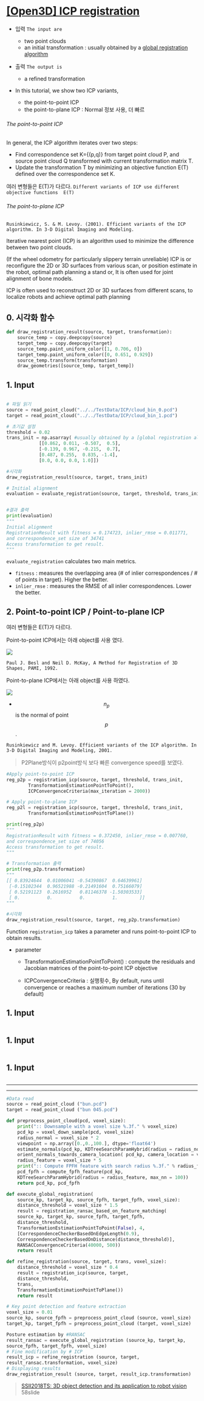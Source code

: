 # [[Open3D] ICP registration](http://www.open3d.org/docs/tutorial/Basic/icp_registration.html)


- 입력 `The input are `
    - two point clouds 
    - an initial transformation : usually obtained by a [global registration algorithm](http://www.open3d.org/docs/tutorial/Advanced/global_registration.html#global-registration)
- 출력 `The output is `
    - a refined transformation 

        
- In this tutorial, we show two ICP variants, 
    - the point-to-point ICP 
    - the point-to-plane ICP : Normal 정보 사용, 더 빠르

###### The point-to-point ICP 

In general, the ICP algorithm iterates over two steps:
- Find correspondence set K={(p,q)} from target point cloud P, and source point cloud Q transformed with current transformation matrix T.
- Update the transformation T by minimizing an objective function E(T) defined over the correspondence set K.

여러 변형들은 E(T)가 다르다. `Different variants of ICP use different objective functions  E(T)`


###### The point-to-plane ICP


  
```
Rusinkiewicz, S. & M. Levoy. (2001). Efficient variants of the ICP algorithm. In 3-D Digital Imaging and Modeling.
```
Iterative nearest point (ICP) is an algorithm used to minimize the difference between two point clouds.

(If the wheel odometry for particularly slippery terrain unreliable) ICP is or reconfigure the 2D or 3D surfaces from various scan, or position estimate in the robot, optimal path planning a stand or, It is often used for joint alignment of bone models.

ICP is often used to reconstruct 2D or 3D surfaces from different scans, to localize robots and achieve optimal path planning


## 0. 시각화 함수 

```python
def draw_registration_result(source, target, transformation):
    source_temp = copy.deepcopy(source)
    target_temp = copy.deepcopy(target)
    source_temp.paint_uniform_color([1, 0.706, 0])
    target_temp.paint_uniform_color([0, 0.651, 0.929])
    source_temp.transform(transformation)
    draw_geometries([source_temp, target_temp])
```


## 1. Input 

```python 

# 파일 읽기
source = read_point_cloud("../../TestData/ICP/cloud_bin_0.pcd")
target = read_point_cloud("../../TestData/ICP/cloud_bin_1.pcd")

# 초기값 설정 
threshold = 0.02
trans_init = np.asarray( #usually obtained by a [global registration algorithm]
            [[0.862, 0.011, -0.507,  0.5],
            [-0.139, 0.967, -0.215,  0.7],
            [0.487, 0.255,  0.835, -1.4],
            [0.0, 0.0, 0.0, 1.0]])

#시각화 
draw_registration_result(source, target, trans_init)

# Initial alignment
evaluation = evaluate_registration(source, target, threshold, trans_init)


#결과 출력 
print(evaluation)
"""
Initial alignment
RegistrationResult with fitness = 0.174723, inlier_rmse = 0.011771,
and correspondence_set size of 34741
Access transformation to get result.
"""
```

`evaluate_registration` calculates two main metrics. 
- `fitness` : measures the overlapping area (# of inlier correspondences / # of points in target). Higher the better. 
- `inlier_rmse` : measures the RMSE of all inlier correspondences. Lower the better.


## 2. Point-to-point ICP / Point-to-plane ICP

여러 변형들은 E(T)가 다르다.
 
Point-to-point ICP에서는 아래 object를 사용 였다. 

![](https://i.imgur.com/QGKX26b.png)

```
Paul J. Besl and Neil D. McKay, A Method for Registration of 3D Shapes, PAMI, 1992.
```

Point-to-plane ICP에서는 아래 object를 사용 하였다. 

![](https://i.imgur.com/LwRWt4P.png)
- $$n_p$$ is the normal of point $$p$$.
```
Rusinkiewicz and M. Levoy. Efficient variants of the ICP algorithm. In 3-D Digital Imaging and Modeling, 2001.
```

> P2Plane방식이 p2point방식 보다 빠른 convergence speed를 보였다. 


```python 
#Apply point-to-point ICP
reg_p2p = registration_icp(source, target, threshold, trans_init,
        TransformationEstimationPointToPoint(),
        ICPConvergenceCriteria(max_iteration = 2000))

# Apply point-to-plane ICP 
reg_p2l = registration_icp(source, target, threshold, trans_init,
        TransformationEstimationPointToPlane())

print(reg_p2p)
"""
RegistrationResult with fitness = 0.372450, inlier_rmse = 0.007760,
and correspondence_set size of 74056
Access transformation to get result.
"""

# Transformation 출력 
print(reg_p2p.transformation)
"""
[[ 0.83924644  0.01006041 -0.54390867  0.64639961]
 [-0.15102344  0.96521988 -0.21491604  0.75166079]
 [ 0.52191123  0.2616952   0.81146378 -1.50303533]
 [ 0.          0.          0.          1.        ]]
"""

#시각화 
draw_registration_result(source, target, reg_p2p.transformation)
```


Function `registration_icp` takes a parameter and runs point-to-point ICP to obtain results.
- parameter 
    - TransformationEstimationPointToPoint() : compute the residuals and Jacobian matrices of the point-to-point ICP objective

    - ICPConvergenceCriteria : 실행횟수, By default, runs until convergence or reaches a maximum number of iterations (30 by default)



## 1. Input 

```python 


```





## 1. Input 

```python 


```





## 1. Input 

```python 


```






---

---

```python
#Data read
source = read_point_cloud ("bun.pcd")
target = read_point_cloud ("bun 045.pcd")

def preprocess_point_cloud(pcd, voxel_size):
    print(":: Downsample with a voxel size %.3f." % voxel_size)
    pcd_kp = voxel_down_sample(pcd, voxel_size)
    radius_normal = voxel_size * 2
    viewpoint = np.array([0.,0.,100.], dtype='float64')
    estimate_normals(pcd_kp, KDTreeSearchParamHybrid(radius = radius_normal, max_nn = 30))
    orient_normals_towards_camera_location( pcd_kp, camera_location = viewpoint )
    radius_feature = voxel_size * 5
    print(":: Compute FPFH feature with search radius %.3f." % radius_feature)
    pcd_fpfh = compute_fpfh_feature(pcd_kp,
    KDTreeSearchParamHybrid(radius = radius_feature, max_nn = 100))
    return pcd_kp, pcd_fpfh

def execute_global_registration(
    source_kp, target_kp, source_fpfh, target_fpfh, voxel_size):
    distance_threshold = voxel_size * 1.5
    result = registration_ransac_based_on_feature_matching(
    source_kp, target_kp, source_fpfh, target_fpfh,
    distance_threshold,
    TransformationEstimationPointToPoint(False), 4,
    [CorrespondenceCheckerBasedOnEdgeLength(0.9),
    CorrespondenceCheckerBasedOnDistance(distance_threshold)],
    RANSACConvergenceCriteria(40000, 500))
    return result

def refine_registration(source, target, trans, voxel_size):
    distance_threshold = voxel_size * 0.4
    result = registration_icp(source, target,
    distance_threshold,
    trans,
    TransformationEstimationPointToPlane())
    return result

# Key point detection and feature extraction
voxel_size = 0.01
source_kp, source_fpfh = preprocess_point_cloud (source, voxel_size)
target_kp, target_fpfh = preprocess_point_cloud (target, voxel_size)

Posture estimation by #RANSAC
result_ransac = execute_global_registration (source_kp, target_kp,
source_fpfh, target_fpfh, voxel_size)
# Fine modification by # ICP
result_icp = refine_registration (source, target,
result_ransac.transformation, voxel_size)
# Displaying results
draw_registration_result (source, target, result_icp.transformation)
```

> [SSII2018TS: 3D object detection and its application to robot vision](https://www.slideshare.net/SSII_Slides/3d-101077557) 58slide